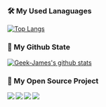 ### 🛠️ My Used Lanaguages

[![Top Langs](https://github-readme-stats.vercel.app/api/top-langs/?username=opisir&hide=html&layout=compact&show_icons=true&title_color=fff&icon_color=79ff97&text_color=9f9f9f&bg_color=151515)](https://github.com/anuraghazra/github-readme-stats)

### 🌈 My Github State

[![Geek-James's github stats](https://github-readme-stats.vercel.app/api?username=opisir&show_icons=true&title_color=fff&icon_color=79ff97&text_color=9f9f9f&bg_color=151515)](https://github.com/anuraghazra/github-readme-stats)

### 🎉 My Open Source Project

<a href="https://github.com/opisir/havefish-bill">
  <img align="left" src="https://github-readme-stats.anuraghazra1.vercel.app/api/pin/?username=opisir&repo=havefish-bill&show_icons=true&title_color=fff&icon_color=79ff97&text_color=9f9f9f&bg_color=151515" />
</a>
<a href="https://github.com/opisir/pi-mall">
  <img align="left" src="https://github-readme-stats.anuraghazra1.vercel.app/api/pin/?username=opisir&repo=pi-mall&show_icons=true&title_color=fff&icon_color=79ff97&text_color=9f9f9f&bg_color=151515" />
</a>
<a href="https://github.com/opisir/pi-mall-wx">
  <img align="left" src="https://github-readme-stats.anuraghazra1.vercel.app/api/pin/?username=opisir&repo=pi-mall-wx&show_icons=true&title_color=fff&icon_color=79ff97&text_color=9f9f9f&bg_color=151515" />
</a>
<a href="https://github.com/opisir/pi-mall-admin">
  <img align="left" src="https://github-readme-stats.anuraghazra1.vercel.app/api/pin/?username=opisir&repo=pi-mall-admin&show_icons=true&title_color=fff&icon_color=79ff97&text_color=9f9f9f&bg_color=151515" />
</a>
